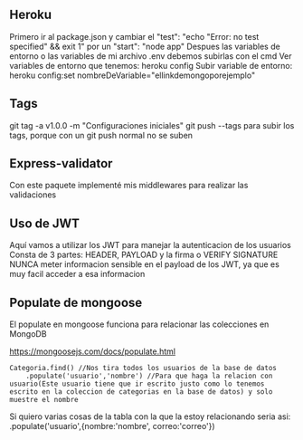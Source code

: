 ## Heroku
Primero ir al package.json y cambiar el "test": "echo \"Error: no test specified\" && exit 1" por un "start": "node app"
Despues las variables de entorno o las variables de mi archivo .env debemos subirlas con el cmd
Ver variables de entorno que tenemos: heroku config
Subir variable de entorno: heroku config:set nombreDeVariable="ellinkdemongoporejemplo"

## Tags
git tag -a v1.0.0 -m "Configuraciones iniciales"
git push --tags para subir los tags, porque con un git push normal no se suben

## Express-validator
Con este paquete implementé mis middlewares para realizar las validaciones

## Uso de JWT
Aquí vamos a utilizar los JWT para manejar la autenticacion de los usuarios
Consta de 3 partes: HEADER, PAYLOAD y la firma o VERIFY SIGNATURE
NUNCA meter informacion sensible en el payload de los JWT, ya que es muy facil acceder a esa informacion

## Populate de mongoose
El populate en mongoose funciona para relacionar las colecciones en MongoDB

https://mongoosejs.com/docs/populate.html

    Categoria.find() //Nos tira todos los usuarios de la base de datos
        .populate('usuario','nombre') //Para que haga la relacion con usuario(Este usuario tiene que ir escrito justo como lo tenemos escrito en la coleccion de categorias en la base de datos) y solo muestre el nombre

Si quiero varias cosas de la tabla con la que la estoy relacionando seria asi: 
    .populate('usuario',{nombre:'nombre', correo:'correo'})